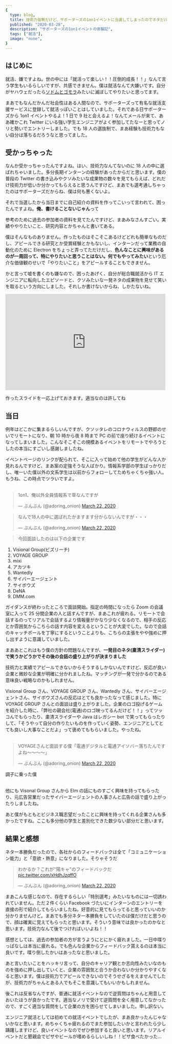 ```yaml
---
{
  type: blog,
  title: 技術力皆無だけど、サポーターズの1on1イベントに当選してしまったのでネタだけで乗り切った,
  published: "2020-03-28",
  description: "サポーターズの1on1イベントの体験記",
  tags: ["就活"],
  image: "none",
}
---
```


## はじめに

就活、嫌ですよね。世の中には「就活って楽しい！！圧倒的成長！！」なんて言う学生もいるらしいですが、共感できません。僕は就活なんて大嫌いです。自分がヤハウェだったら[ソドムとゴモラ](https://ja.wikipedia.org/wiki/%E3%82%BD%E3%83%89%E3%83%A0%E3%81%A8%E3%82%B4%E3%83%A2%E3%83%A9)みたいに滅ぼしてやりたいと思ってます。

まあでもなんだかんだ社会性はある人間なので、サポーターズって有名な就活支援サービスに登録して就活っぽいことはしていました。それである日サポーターズから 1on1 イベントやるよ！1 日で 9 社と会えるよ！なんてメールが来て、ああ確かこれ Twitter にいる強い学生エンジニアがよく参加してたなーと思ってノリと勢いでエントリーしました。でも 18 人の選抜制で、まあ経験も技術力もない自分は落ちるだろうなと思ってました。

## 受かっちゃった

なんか受かっちゃったんですよね。はい、技術力なんてないのに 18 人の中に選ばれちゃいました。多分長期インターンの経験があったからだと思います。僕の普段の Twitter の書き込みやクソみたいな成果物の数々を見てもらえば、どれだけ技術力が低いか分かってもらえると思うんですけど、まあでも選考通しちゃったのはサポーターズだからね、僕は何も悪くないよ。

それで当選したから当日までに自己紹介の資料を作ってこいって言われて、困ったんですよね。**俺、書けることないじゃん**って

参考のために過去の参加者の資料を見てたんですけど、まあみなさんすごい。実績ややりたいこと、研究内容とかちゃんと書いてある。

僕はそんなものありません。作ったものはそこそこあるけどどれも簡単なものだし、アピールできる研究とか受賞経験とかもないし、インターンだって業務の自動化のために Electron をちょっと弄ってただけだし、**色んなことに興味があるのが一周回って、特にやりたいと思うことはない。何でもやってみたい**という厄介な価値観のせいで「やりたいこと」をアピールすることもできません。

かと言って嘘を書くのも嫌なので、困ったあげく、自分が総合職就活から IT エンジニアに転向したエピソードと、クソみたいな一発ネタの成果物を見せて笑いを取るという方向にしました。それしか書けないからね、しかたないね。

<iframe src="https://docs.google.com/presentation/d/e/2PACX-1vReWMs5QsDqGmj_RBQtkJdzTkUX9QAeH_DOdJA1aXG06dU-JYvZu_7gsZsBw8cahPLpy5I2amXeXAFj/embed?start=false&loop=false&delayms=3000" frameborder="0" width="500" height="300" allowfullscreen="true" mozallowfullscreen="true" webkitallowfullscreen="true"></iframe>

作ったスライドを一応上げておきます。適当なのは許してね

## 当日

例年はどこかに集まるらしいんですが、クソッタレのコロナウィルスの野郎のせいでリモートになり、朝 10 時から夜 8 時まで PC の前で座り続けるイベントになってしまいました。こんなそこそこの規模あるイベントをリモートでやろうとしたの本当にすごいし感謝しましたね。

イベントページのリンクが配られて、そこに入って始めて他の学生がどんな人か見れるんですけど、まあ案の定強そうな人ばかり。情報系学部の学生ばっかりだし、唯一いた僕以外の文系学生は以前からフォローしてためちゃくちゃ強い人。もうね、この時点でツラいですよ。<br><br>

<blockquote class="twitter-tweet"><p lang="ja" dir="ltr">1on1、俺以外全員情報系で草なんですが</p>&mdash; ぶんぶん (@adoring_onion) <a href="https://twitter.com/adoring_onion/status/1241534169609461760?ref_src=twsrc%5Etfw">March 22, 2020</a></blockquote>
<blockquote class="twitter-tweet"><p lang="ja" dir="ltr">なんで18人の中に選ばれたかますます分からないんですが・・・</p>&mdash; ぶんぶん (@adoring_onion) <a href="https://twitter.com/adoring_onion/status/1241535151584071680?ref_src=twsrc%5Etfw">March 22, 2020</a></blockquote>

> 今回面談したのは以下の企業です

1. Visional Group(ビズリーチ)
2. VOYAGE GROUP
3. mixi
4. アカツキ
5. Wantedly
6. サイバーエージェント
7. サイボウズ
8. DeNA
9. DMM.com

ガイダンスが終わったところで面談開始。指定の時間になったら Zoom の会議室に入って 25 分間企業の人と話すんですが、まあこれが疲れる。リモートで会話するのってリアルで会話するより情報量がかなり少なくなるので、相手の反応とか雰囲気からこちらの話す内容を変えるということが大変でした。なので会話のキャッチボールを丁寧にするということよりも、こちらの主張をやや強めに押し出すように意識していました。

まああとこれはもう僕の方針の問題なんですが、**一発目のネタ(粛清スライダー)で笑うかどうかでその後の会話の盛り上がりが決まりました**

技術力と実績でアピールできないからそうするしかないんですけど、反応が良い企業と微妙な企業が明確に分かれましたね。マッチングが一発で分かるのである意味良い戦略なのかもしれません。

Visional Group さん、VOYAGE GROUP さん、Wantedly さん、サイバーエージェントさん、サイボウズさんの反応はとても良かったなって感じました。特に VOYAGE GROUP さんとの面談は盛り上がりました。企業のロゴ投げるゲームを紹介した時に、「弊社の親会社(電通)のロゴ映ってるんだけど！！」ってツッコんでもらったり、粛清スライダーや Java はレガシー bot で笑ってもらったりして、「そうやって自分の作りたいものを作っていく姿勢、エンジニアとしてとても良いし大事なことだよ」って褒めてももらいました。やったね。<br><br>

<blockquote class="twitter-tweet"><p lang="ja" dir="ltr">VOYAGEさんと面談する僕「電通デジタルと電通アイソバー落ちたんですよね〜〜〜〜」</p>&mdash; ぶんぶん (@adoring_onion) <a href="https://twitter.com/adoring_onion/status/1241591096091660289?ref_src=twsrc%5Etfw">March 22, 2020</a></blockquote>
調子に乗った僕<br><br>

他にも Visonal Group さんから Elm の話にものすごく興味を持ってもらったり、元広告営業だったサイバーエージェントの人事さんと広告の話で盛り上がったりしましたね。

あと僕がもともとビジネス職志望だったことに興味を持ってくれる企業さんも多かったですね。ここも多分他の学生と差別化できた数少ない部分だと思います。

## 結果と感想

ネタ一本勝負だったので、各社からのフィードバックは全て「コミュニケーション能力」と「意欲・熱意」になりました。そりゃそうだ

<blockquote class="twitter-tweet"><p lang="ja" dir="ltr">わかるか？これが&quot;陽キャ&quot;のフィードバックだ <a href="https://t.co/xHdhJzqffO">pic.twitter.com/xHdhJzqffO</a></p>&mdash; ぶんぶん (@adoring_onion) <a href="https://twitter.com/adoring_onion/status/1241700296796979200?ref_src=twsrc%5Etfw">March 22, 2020</a></blockquote>

まあこんな感じなので、存在するらしい「特別選考」みたいなものには一切誘われていません。ただ２件くらい Facebook づたいにインターンのエントリーを直接の形で紹介してもらいましたね。好意的に見てもらってると思っていいのか分かりませんけど。まあでも多分ネタ一本勝負をしていたのは僕だけだと思うので、顔は確実に覚えてもらったと思います。そういう意味では良かったのかなと思います。技術力なんて後でつければいいよね！！

感想としては、過去の参加者の方が言うようにとにかく疲れました。一日中喋りっぱなしは本当に疲れる。でも色んな企業からフィードバック貰えるのは本当に良いです。喋り倒したかいはあったなと思いました。

あと言いたいことをハッキリ言って、自分のキャリア観とか志向性みたいなのものを強めに押し出していくと、企業の雰囲気と合うか合わないか分かりやすくなると思います。僕は技術力でアピールできないのでそうせざるをえませんでしたが、技術力がちゃんとある人でもそこを意識してもいいかもしれません。

後これは反省なんですが、普通に就活イベントなので逆質問はちゃんと用意しておいたほうが良かったです。適当なノリで受けて逆質問を全く用意してなかったので、すごく適当な質問をして企業の方を困らせてしまいました。申し訳ない。

エンジニア就活としては初めての就活イベントでしたが、まあ良かったんじゃないかなと思います。めちゃくちゃ疲れるのでまた参加したいかと言われたら少し躊躇しますけど、良いイベントなのでぜひ参加すると良いと思います。リアルイベントだと懇親会でピザやビールが嗜めるらしいしね！！ピザ食べたかった…
